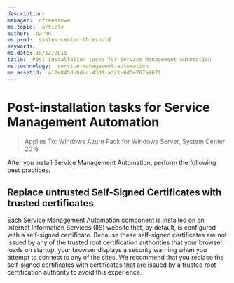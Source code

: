 ```yaml
---
description:  
manager:  cfreemanwa
ms.topic:  article
author:  bwren
ms.prod:  system-center-threshold
keywords:  
ms.date: 10/12/2016
title:  Post installation tasks for Service Management Automation
ms.technology:  service-management-automation
ms.assetid:  a12e845d-bdec-43d8-a321-0d5e767a967f
---
```


# Post-installation tasks for Service Management Automation

>Applies To: Windows Azure Pack for Windows Server, System Center 2016

After you install Service Management Automation, perform the following best practices.

## Replace untrusted Self-Signed Certificates with trusted certificates
Each Service Management Automation component is installed on an Internet Information Services (IIS) website that, by default, is configured with a self-signed certificate. Because these self-signed certificates are not issued by any of the trusted root certification authorities that your browser loads on startup, your browser displays a security warning when you attempt to connect to any of the sites. We recommend that you replace the self-signed certificates with certificates that are issued by a trusted root certification authority to avoid this experience.
